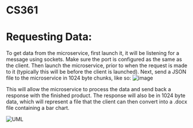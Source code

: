 # CS361
# Requesting Data:
To get data from the microservice, first launch it, it will be listening for a message using sockets.  Make sure the port is configured as the same as the client.  Then launch the microservice, prior to when the request is made to it (typically this will be before the client is launched).  Next, send a JSON file to the microservice in 1024 byte chunks, like so:
![image](https://github.com/Civenge/CS361/assets/91363144/3ae9792d-b3b0-45a2-adba-b29d9a7a1a74)


This will allow the microservice to process the data and send back a response with the finished product.  The response will also be in 1024 byte data, which will represent a file that the client can then convert into a .docx file containing a bar chart.

![UML](https://github.com/Civenge/CS361/assets/91363144/abf62c40-ce2a-440a-ab96-a1b723be2d2d)
